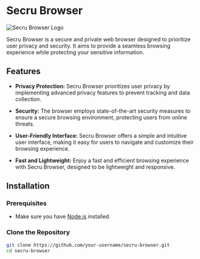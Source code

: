 # Secru Browser

![Secru Browser Logo](url_to_logo.png)

Secru Browser is a secure and private web browser designed to prioritize user privacy and security. It aims to provide a seamless browsing experience while protecting your sensitive information.

## Features

- **Privacy Protection:** Secru Browser prioritizes user privacy by implementing advanced privacy features to prevent tracking and data collection.

- **Security:** The browser employs state-of-the-art security measures to ensure a secure browsing environment, protecting users from online threats.

- **User-Friendly Interface:** Secru Browser offers a simple and intuitive user interface, making it easy for users to navigate and customize their browsing experience.

- **Fast and Lightweight:** Enjoy a fast and efficient browsing experience with Secru Browser, designed to be lightweight and responsive.

## Installation

### Prerequisites

- Make sure you have [Node.js](https://nodejs.org/) installed.

### Clone the Repository

```bash
git clone https://github.com/your-username/secru-browser.git
cd secru-browser
```
